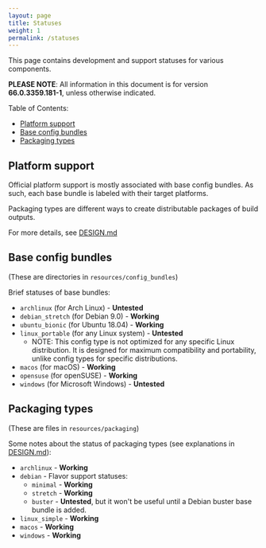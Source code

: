 ```yaml
---
layout: page
title: Statuses
weight: 1
permalink: /statuses
---
```


This page contains development and support statuses for various components.

**PLEASE NOTE**: All information in this document is for version **66.0.3359.181-1**, unless otherwise indicated.

Table of Contents:

* [Platform support](#platform-support)
* [Base config bundles](#base-config-bundles)
* [Packaging types](#packaging-types)

## Platform support

Official platform support is mostly associated with base config bundles. As such, each base bundle is labeled with their target platforms.

Packaging types are different ways to create distributable packages of build outputs.

For more details, see [DESIGN.md](//github.com/Eloston/ungoogled-chromium/blob/develop/DESIGN.md)

## Base config bundles

(These are directories in `resources/config_bundles`)

Brief statuses of base bundles:

* `archlinux` (for Arch Linux) - **Untested**
* `debian_stretch` (for Debian 9.0) - **Working**
* `ubuntu_bionic` (for Ubuntu 18.04) - **Working**
* `linux_portable` (for any Linux system) - **Untested**
    * NOTE: This config type is not optimized for any specific Linux distribution. It is designed for maximum compatibility and portability, unlike config types for specific distributions.
* `macos` (for macOS) - **Working**
* `opensuse` (for openSUSE) - **Working**
* `windows` (for Microsoft Windows) - **Untested**

## Packaging types

(These are files in `resources/packaging`)

Some notes about the status of packaging types (see explanations in [DESIGN.md](//github.com/Eloston/ungoogled-chromium/blob/develop/DESIGN.md)):

* `archlinux` - **Working**
* `debian` - Flavor support statuses:
    * `minimal` - **Working**
    * `stretch` - **Working**
    * `buster` - **Untested**, but it won't be useful until a Debian buster base bundle is added.
* `linux_simple` - **Working**
* `macos` - **Working**
* `windows` - **Working**
